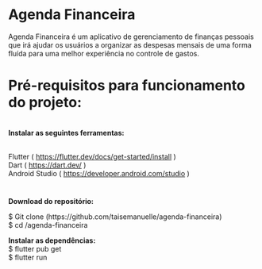 
# Agenda Financeira 

Agenda Financeira é um aplicativo de gerenciamento de finanças pessoais que irá ajudar os usuários a organizar as despesas mensais de uma forma fluída  para uma melhor experiência no controle de gastos.
#  Pré-requisitos para funcionamento do projeto:

<br> <b>Instalar as seguintes ferramentas:</b> 

<br> Flutter
( https://flutter.dev/docs/get-started/install )
<br> Dart ( https://dart.dev/ )
<br> Android Studio ( https://developer.android.com/studio )

# 
<p> <b> Download do repositório:</b>  </p>
$ Git clone (https://github.com/taisemanuelle/agenda-financeira)
<br> $ cd /agenda-financeira
<p> </p>
<b> Instalar as dependências: </b> 
<br> $ flutter pub get 
<br> $ flutter run 
